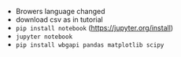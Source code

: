- Browers language changed
- download csv as in tutorial
- ```pip install notebook``` (https://jupyter.org/install)
- ```jupyter notebook```
- ```pip install wbgapi pandas matplotlib scipy```